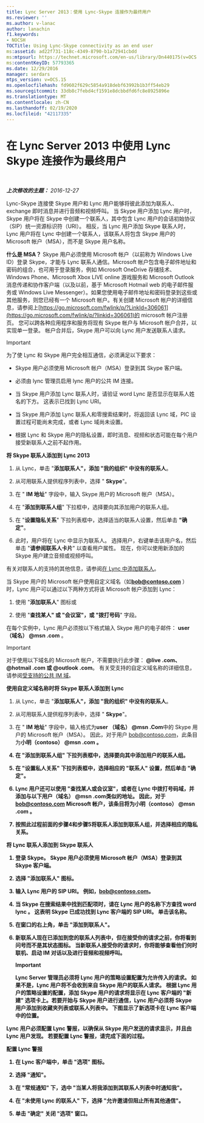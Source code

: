 ```yaml
---
title: Lync Server 2013：使用 Lync-Skype 连接作为最终用户
ms.reviewer: ''
ms.author: v-lanac
author: lanachin
f1.keywords:
- NOCSH
TOCTitle: Using Lync-Skype connectivity as an end user
ms:assetid: ad22f731-118c-4349-8790-b1a72941cbdd
ms:mtpsurl: https://technet.microsoft.com/en-us/library/Dn440175(v=OCS.15)
ms:contentKeyID: 57793365
ms.date: 12/29/2016
manager: serdars
mtps_version: v=OCS.15
ms.openlocfilehash: fd9602f629c5854a918debf63992b1b3ff54eb29
ms.sourcegitcommit: 33db8c7febd4cf1591e8dcbbdfd6fc8e8925896e
ms.translationtype: MT
ms.contentlocale: zh-CN
ms.lasthandoff: 02/19/2020
ms.locfileid: "42117335"
---
```

<div data-xmlns="http://www.w3.org/1999/xhtml">

<div class="topic" data-xmlns="http://www.w3.org/1999/xhtml" data-msxsl="urn:schemas-microsoft-com:xslt" data-cs="http://msdn.microsoft.com/">

<div data-asp="https://msdn2.microsoft.com/asp">

# <a name="using-lync-skype-connectivity-in-lync-server-2013-as-an-end-user"></a>在 Lync Server 2013 中使用 Lync Skype 连接作为最终用户

</div>

<div id="mainSection">

<div id="mainBody">

<span> </span>

_**上次修改的主题：** 2016-12-27_

Lync-Skype 连接使 Skype 用户和 Lync 用户能够将彼此添加为联系人、exchange 即时消息并进行音频和视频呼叫。 当 Skype 用户添加 Lync 用户时，Skype 用户将在 Skype 中创建一个联系人，其中包含 Lync 用户的会话初始协议（SIP）统一资源标识符（URI）。 相反，当 Lync 用户添加 Skype 联系人时，Lync 用户将在 Lync 中创建一个联系人，该联系人将包含 Skype 用户的 Microsoft 帐户（MSA），而不是 Skype 用户名称。

**什么是 MSA？** Skype 用户必须使用 Microsoft 帐户（以前称为 Windows Live ID）登录 Skype，才能与 Lync 联系人通信。Microsoft 帐户包含电子邮件地址和密码的组合，也可用于登录服务，例如 Microsoft OneDrive 存储技术、Windows Phone、Microsoft Xbox LIVE online 游戏服务和 Microsoft Outlook 消息传递和协作客户端（以及以前，基于 Microsoft Hotmail web 的电子邮件服务或 Windows Live Messenger）。如果您使用电子邮件地址和密码登录到这些或其他服务，则您已经有一个 Microsoft 帐户。有关创建 Microsoft 帐户的详细信息，请参阅上[https://go.microsoft.com/fwlink/p/?LinkId=306061](https://go.microsoft.com/fwlink/p/?linkid=306061)的 microsoft 帐户注册页。 您可以跨各种应用程序和服务将现有 Skype 帐户与 Microsoft 帐户合并，以实现单一登录。 帐户合并后，Skype 用户可以向 Lync 用户发送联系人请求。

<div>


> [!IMPORTANT]  
> 为了使 Lync 和 Skype 用户完全相互通信，必须满足以下要求： 
> <UL>
> <LI>
> <P>Skype 用户必须使用 Microsoft 帐户（MSA）登录到其 Skype 客户端。</P>
> <LI>
> <P>必须由 lync 管理员启用 lync 用户的公共 IM 连接。</P>
> <LI>
> <P>当 Skype 用户添加 Lync 联系人时，请验证 word Lync 是否显示在联系人姓名的下方。 这表示已找到 Lync URI。</P>
> <LI>
> <P>当 Skype 用户添加 Lync 联系人和零搜索结果时，将返回该 Lync 域，PIC 设置过程可能尚未完成，或者 Lync 域尚未设置。</P>
> <LI>
> <P>根据 Lync 和 Skype 用户的隐私设置，即时消息、视频和状态可能在每个用户接受新联系人之前不起作用。</P></LI></UL>



</div>

**将 Skype 联系人添加到 Lync 2013**

1.  从 Lync，单击 "**添加联系人"，添加 "我的组织" 中没有的联系人**。

2.  从可用联系人提供程序列表中，选择 " **Skype**"。

3.  在 " **IM 地址**" 字段中，输入 Skype 用户的 Microsoft 帐户（MSA）。

4.  在 "**添加到联系人组**" 下拉框中，选择要向其添加用户的联系人组。

5.  在 "**设置隐私关系**" 下拉列表框中，选择适当的联系人设置，然后单击 **"确定"**。

6.  此时，用户将在 Lync 中显示为联系人。 选择用户，右键单击该用户名，然后单击 "**请参阅联系人卡片**" 以查看用户属性。 现在，你可以使用新添加的 Skype 用户建立音频或视频呼叫。

有关对联系人的支持的其他信息，请参阅[在 Lync 中添加联系人](https://support.office.com/article/add-a-contact-ae55b88d-b9af-48da-bffe-7cc720a5059a)。

当 Skype 用户的 Microsoft 帐户使用自定义域名（如<strong>bob@contoso.com</strong> ）时，Lync 用户可以通过以下两种方式将该 Microsoft 帐户添加到 Lync：

1.  使用 "**添加联系人**" 图标或

2.  使用 "**查找某人" 或 "会议室"，或 "拨打号码**" 字段。

在每个实例中，Lync 用户必须按以下格式输入 Skype 用户的电子邮件： <strong>user （域名） @msn .com</strong> 。

<div>


> [!IMPORTANT]  
> 对于使用以下域名的 Microsoft 帐户，不需要执行此步骤： <STRONG>@live .com、@hotmail .com 或 @outlook .com</STRONG>。 有关受支持的自定义域名称的详细信息，请参阅<A href="https://support.microsoft.com/kb/897567">受支持的公共 IM 域</A>。



</div>

**使用自定义域名称时将 Skype 联系人添加到 Lync**

1.  从 Lync，单击 "**添加联系人"，添加 "我的组织" 中没有的联系人**。

2.  从可用联系人提供程序列表中，选择 " **Skype**"。

3.  在 " **IM 地址**" 字段中，输入格式为<strong>user （域名） @msn .Com</strong>中的 Skype 用户的 Microsoft 帐户（MSA）。 因此，对于用户 bob@contoso.com，此条目为<strong>小明（contoso） @msn .com<strong> 。

4.  在 "**添加到联系人组**" 下拉列表框中，选择要向其中添加用户的联系人组。

5.  在 "**设置私人关系**" 下拉列表框中，选择相应的 "联系人" 设置，然后单击 **"确定"**。

6.  Lync 用户还可以使用 "**查找某人或会议室"，或者**在 Lync 中拨打号码域，并添加与以下<strong>用户（域名） @msn .com</strong>类似的地址。 因此，对于 bob@contoso.com Microsoft 帐户，该条目将为<strong>小明（contoso） @msn .com</strong> 。

7.  按照此过程前面的步骤4和步骤5将联系人添加到联系人组，并选择相应的隐私关系。

**将 Lync 联系人添加到 Skype 联系人**

1.  登录 Skype。 Skype 用户必须使用 Microsoft 帐户（MSA）登录到其 Skype 客户端。

2.  选择 "添加联系人" 图标。

3.  输入 Lync 用户的 SIP URI。 例如，bob@contoso.com。

4.  当 Skype 在搜索结果中找到匹配项时，请在 Lync 用户的名称下方查找 word **lync** 。 这表明 Skype 已成功找到 Lync 客户端的 SIP URI。 单击该名称。

5.  在窗口的右上角，单击 "添加到联系人"。

6.  新联系人现在已添加到您的联系人列表中，但在接受你的请求之前，你将看到问号而不是其状态图标。 当新联系人接受你的请求时，你将能够查看他们何时联机、启动 IM 对话以及进行音频和视频呼叫。
    
    <div>
    

    > [!IMPORTANT]  
    > Lync Server 管理员必须将 Lync 用户的策略设置配置为允许传入的请求。 如果不是，Lync 用户将不会收到来自 Skype 用户的联系人请求。 根据 Lync 用户的策略设置的配置，添加 Skype 用户的请求将显示在 Lync 客户端的 "<STRONG>新建</STRONG>" 选项卡上。若要开始与 Skype 用户进行通信，Lync 用户必须将 Skype 用户添加到收藏夹列表或联系人列表中。 下图显示了<STRONG>新</STRONG>选项卡在 Lync 客户端中的位置。

    
    </div>

Lync 用户必须配置 Lync 警报，以确保从 Skype 用户发送的请求显示，并且由 Lync 用户发现。 若要配置 Lync 警报，请完成下面的过程。

**配置 Lync 警报**

1.  在 Lync 客户端中，单击 "**选项**" 图标。

2.  选择 "**通知**"。

3.  在 "**常规通知**" 下，选中 "**当某人将我添加到其联系人列表中时通知我**"。

4.  在 "**未使用 Lync 的联系人**" 下，选择 "**允许邀请但阻止所有其他通信**"。

5.  单击 **"确定"** 关闭 "选项" 窗口。

</div>

<span> </span>

</div>

</div>

</div>

